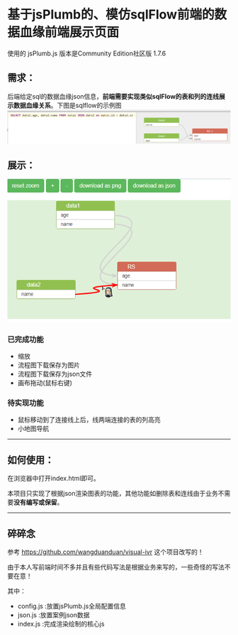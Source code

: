 # 基于jsPlumb的、模仿sqlFlow前端的数据血缘前端展示页面
使用的 jsPlumb.js 版本是Community Edition社区版 1.7.6
## 需求：
后端给定sql的数据血缘json信息，**前端需要实现类似sqlFlow的表和列的连线展示数据血缘关系**。下图是sqlflow的示例图
![](./imgs/sqlflow.png)
## 展示：
![](./imgs/myflow.png)
### 已完成功能
- 缩放
- 流程图下载保存为图片
- 流程图下载保存为json文件
- 画布拖动(鼠标右键)
### 待实现功能

- 鼠标移动到了连接线上后，线两端连接的表的列高亮
- 小地图导航
****
## 如何使用：
在浏览器中打开index.html即可。

本项目只实现了根据json渲染图表的功能，其他功能如删除表和连线由于业务不需要**没有编写或保留**。
***
## 碎碎念
参考 https://github.com/wangduanduan/visual-ivr 这个项目改写的！

由于本人写前端时间不多并且有些代码写法是根据业务来写的，一些奇怪的写法不要在意！

其中：
- config.js :放置jsPlumb.js全局配置信息
- json.js :放置案例json数据
- index.js :完成渲染绘制的核心js


